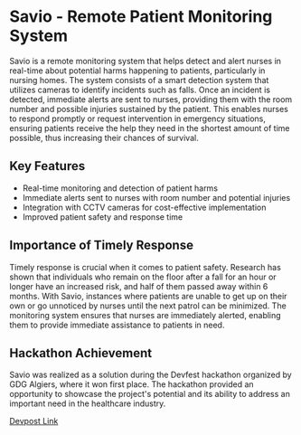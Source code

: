 # Savio - Remote Patient Monitoring System

Savio is a remote monitoring system that helps detect and alert nurses in real-time about potential harms happening to patients, particularly in nursing homes. The system consists of a smart detection system that utilizes cameras to identify incidents such as falls. Once an incident is detected, immediate alerts are sent to nurses, providing them with the room number and possible injuries sustained by the patient. This enables nurses to respond promptly or request intervention in emergency situations, ensuring patients receive the help they need in the shortest amount of time possible, thus increasing their chances of survival.

## Key Features

- Real-time monitoring and detection of patient harms
- Immediate alerts sent to nurses with room number and potential injuries
- Integration with CCTV cameras for cost-effective implementation
- Improved patient safety and response time

## Importance of Timely Response

Timely response is crucial when it comes to patient safety. Research has shown that individuals who remain on the floor after a fall for an hour or longer have an increased risk, and half of them passed away within 6 months. With Savio, instances where patients are unable to get up on their own or go unnoticed by nurses until the next patrol can be minimized. The monitoring system ensures that nurses are immediately alerted, enabling them to provide immediate assistance to patients in need.

## Hackathon Achievement

Savio was realized as a solution during the Devfest hackathon organized by GDG Algiers, where it won first place. The hackathon provided an opportunity to showcase the project's potential and its ability to address an important need in the healthcare industry.


[Devpost Link](https://devpost.com/software/you-can-change-this-at-any-time-clztfb)
